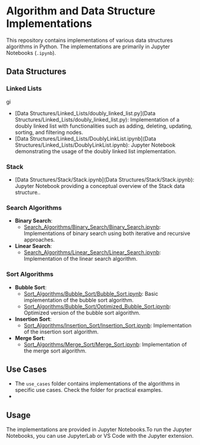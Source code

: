 # Algorithm and Data Structure Implementations

This repository contains implementations of various data structures algorithms in Python. The implementations are primarily in Jupyter Notebooks (`.ipynb`).

## Data Structures

### Linked Lists
gi
-   [Data Structures/Linked_Lists/doubly_linked_list.py](Data Structures/Linked_Lists/doubly_linked_list.py): Implementation of a doubly linked list with functionalities such as adding, deleting, updating, sorting, and filtering nodes.
-   [Data Structures/Linked_Lists/DoublyLinkList.ipynb](Data Structures/Linked_Lists/DoublyLinkList.ipynb): Jupyter Notebook demonstrating the usage of the doubly linked list implementation.

### Stack

-   [Data Structures/Stack/Stack.ipynb](Data Structures/Stack/Stack.ipynb): Jupyter Notebook providing a conceptual overview of the Stack data structure..

### Search Algorithms

-   **Binary Search**:
    -   [Search_Algorithms/Binary_Search/Binary_Search.ipynb](Search_Algorithms/Binary_Search/Binary_Search.ipynb): Implementations of binary search using both iterative and recursive approaches.
-   **Linear Search**:
    -   [Search_Algorithms/Linear_Search/Linear_Search.ipynb](Search_Algorithms/Linear_Search/Linear_Search.ipynb): Implementation of the linear search algorithm.

### Sort Algorithms

-   **Bubble Sort**:
    -   [Sort_Algorithms/Bubble_Sort/Bubble_Sort.ipynb](Search_Algorithms/Bubble_Sort/Bubble_Sort.ipynb): Basic implementation of the bubble sort algorithm.
    -   [Sort_Algorithms/Bubble_Sort/Optimized_Bubble_Sort.ipynb](Search_Algorithms/Bubble_Sort/Optimized_Bubble_Sort.ipynb): Optimized version of the bubble sort algorithm.
-   **Insertion Sort**:
    -   [Sort_Algorithms/Insertion_Sort/Insertion_Sort.ipynb](Search_Algorithms/Insertion_Sort/Insertion_Sort.ipynb): Implementation of the insertion sort algorithm.
-   **Merge Sort**:
    -   [Sort_Algorithms/Merge_Sort/Merge_Sort.ipynb](Search_Algorithms/Merge_Sort/Merge_Sort.ipynb): Implementation of the merge sort algorithm.

## Use Cases

-   The `use_cases` folder contains implementations of the algorithms in specific use cases. Check the folder for practical examples.
-   
## Usage

The implementations are provided in Jupyter Notebooks.To run the Jupyter Notebooks, you can use JupyterLab or VS Code with the Jupyter extension.

